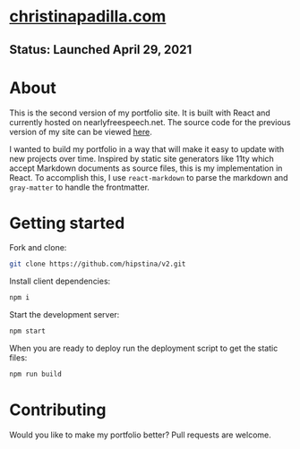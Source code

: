 # [christinapadilla.com](https://christinapadilla.com/)

## Status: Launched April 29, 2021


# About
This is the second version of my portfolio site. It is built with React and currently hosted on nearlyfreespeech.net. The source code for the previous version of my site can be viewed [here](https://github.com/hipstina/christinapadilla). 

I wanted to build my portfolio in a way that will make it easy to update with new projects over time. Inspired by static site generators like 11ty which accept Markdown documents as source files, this is my implementation in React. To accomplish this, I use `react-markdown` to parse the markdown and `gray-matter` to handle the frontmatter. 
# Getting started

Fork and clone:
```sh
git clone https://github.com/hipstina/v2.git
```


Install client dependencies:
```sh
npm i
```

Start the development server:
```sh
npm start
```

When you are ready to deploy run the deployment script to get the static files:
```sh
npm run build
```



# Contributing
Would you like to make my portfolio better? Pull requests are welcome. 